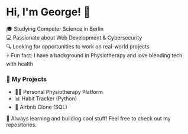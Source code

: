# Hi, I'm George! 👋  

🎓 Studying Computer Science in Berlin  
💻 Passionate about Web Development & Cybersecurity  
🔍 Looking for opportunities to work on real-world projects  
⚡ Fun fact: I have a background in Physiotherapy and love blending tech with health  

### 📌 My Projects  
- 🏋️‍♂️ Personal Physiotherapy Platform  
- 📊 Habit Tracker (Python)  
- 🏡 Airbnb Clone (SQL)  

🚀 Always learning and building cool stuff! Feel free to check out my repositories.  
